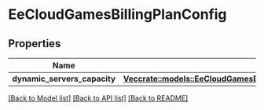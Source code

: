 # EeCloudGamesBillingPlanConfig

## Properties

Name | Type | Description | Notes
------------ | ------------- | ------------- | -------------
**dynamic_servers_capacity** | [**Vec<crate::models::EeCloudGamesBillingDynamicServersCapacityRegionConfig>**](EeCloudGamesBillingDynamicServersCapacityRegionConfig.md) |  | 

[[Back to Model list]](../README.md#documentation-for-models) [[Back to API list]](../README.md#documentation-for-api-endpoints) [[Back to README]](../README.md)



